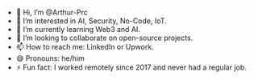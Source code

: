 - 👋 Hi, I’m @Arthur-Prc
- 👀 I’m interested in AI, Security, No-Code, IoT. 
- 🌱 I’m currently learning Web3 and AI. 
- 💞️ I’m looking to collaborate on open-source projects.
- 📫 How to reach me: LinkedIn or Upwork.
- 😄 Pronouns: he/him
- ⚡ Fun fact: I worked remotely since 2017 and never had a regular job.

<!---
Arthur-Prc/Arthur-Prc is a ✨ special ✨ repository because its `README.md` (this file) appears on your GitHub profile.
You can click the Preview link to take a look at your changes.
--->
